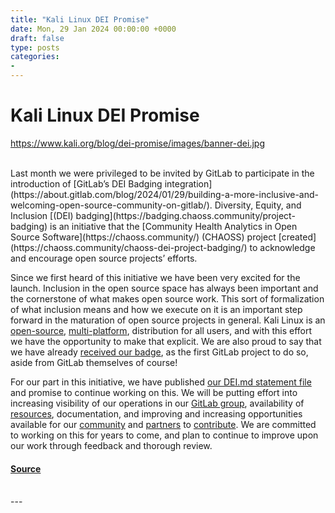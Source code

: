 ```yaml
---
title: "Kali Linux DEI Promise"
date: Mon, 29 Jan 2024 00:00:00 +0000
draft: false
type: posts
categories: 
- 
---
```

# Kali Linux DEI Promise
https://www.kali.org/blog/dei-promise/images/banner-dei.jpg
<br/>

<br/>
Last month we were privileged to be invited by GitLab to participate in the introduction of [GitLab’s DEI Badging integration](https://about.gitlab.com/blog/2024/01/29/building-a-more-inclusive-and-welcoming-open-source-community-on-gitlab/). Diversity, Equity, and Inclusion [(DEI) badging](https://badging.chaoss.community/project-badging) is an initiative that the [Community Health Analytics in Open Source Software](https://chaoss.community/) (CHAOSS) project [created](https://chaoss.community/chaoss-dei-project-badging/) to acknowledge and encourage open source projects’ efforts.

Since we first heard of this initiative we have been very excited for the launch. Inclusion in the open source space has always been important and the cornerstone of what makes open source work. This sort of formalization of what inclusion means and how we execute on it is an important step forward in the maturation of open source projects in general. Kali Linux is an [open-source](https://www.kali.org/docs/policy/kali-linux-open-source-policy/), [multi-platform](https://www.kali.org/docs/introduction/kali-linux-image-overview/), distribution for all users, and with this effort we have the opportunity to make that explicit. We are also proud to say that we have already [received our badge](https://badging.chaoss.community/project-badging), as the first GitLab project to do so, aside from GitLab themselves of course!

For our part in this initiative, we have published [our DEI.md statement file](https://gitlab.com/kalilinux/documentation/governance/-/blob/main/DEI.md) and promise to continue working on this. We will be putting effort into increasing visibility of our operations in our [GitLab group](https://gitlab.com/kalilinux), availability of [resources](https://www.kali.org/docs/community/list-of-official-kali-sites/), documentation, and improving and increasing opportunities available for our [community](https://www.kali.org/docs/community/) and [partners](https://www.kali.org/partnerships/) to [contribute](https://www.kali.org/docs/community/contribute/). We are committed to working on this for years to come, and plan to continue to improve upon our work through feedback and thorough review.

#### [Source](https://www.kali.org/blog/dei-promise/)

<br/>
---
